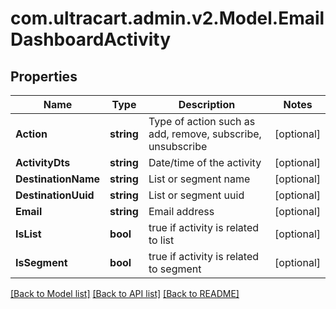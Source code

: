 
# com.ultracart.admin.v2.Model.EmailDashboardActivity

## Properties

Name | Type | Description | Notes
------------ | ------------- | ------------- | -------------
**Action** | **string** | Type of action such as add, remove, subscribe, unsubscribe | [optional] 
**ActivityDts** | **string** | Date/time of the activity | [optional] 
**DestinationName** | **string** | List or segment name | [optional] 
**DestinationUuid** | **string** | List or segment uuid | [optional] 
**Email** | **string** | Email address | [optional] 
**IsList** | **bool** | true if activity is related to list | [optional] 
**IsSegment** | **bool** | true if activity is related to segment | [optional] 

[[Back to Model list]](../README.md#documentation-for-models)
[[Back to API list]](../README.md#documentation-for-api-endpoints)
[[Back to README]](../README.md)

